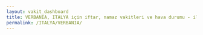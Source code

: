 ```yaml
---
layout: vakit_dashboard
title: VERBANIA, ITALYA için iftar, namaz vakitleri ve hava durumu - ilçe/eyalet seç
permalink: /ITALYA/VERBANIA/
---
```


<script type="text/javascript">
  var GLOBAL_COUNTRY = 'ITALYA';
  var GLOBAL_CITY = 'VERBANIA';
  var GLOBAL_STATE = '';
  var lat = 72;
  var lon = 21;
</script>
